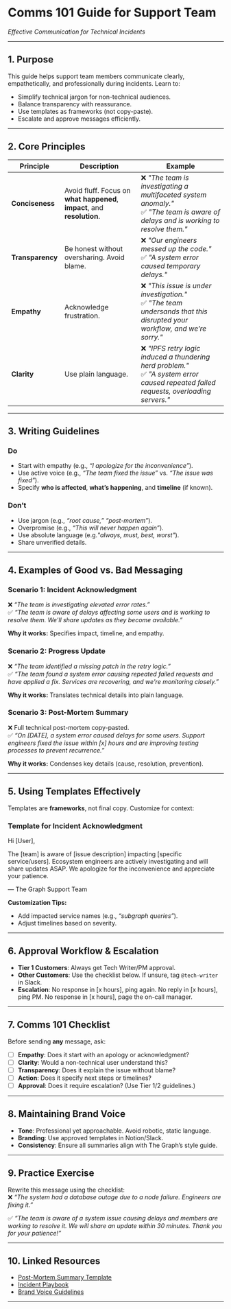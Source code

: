 # Comms 101 Guide for Support Team

_Effective Communication for Technical Incidents_

---

## 1. Purpose

This guide helps support team members communicate clearly, empathetically, and professionally during incidents. Learn to:

- Simplify technical jargon for non-technical audiences.
- Balance transparency with reassurance.
- Use templates as frameworks (not copy-paste).
- Escalate and approve messages efficiently.

---

## 2. Core Principles

| Principle        | Description                                                              | Example                                                                                                                                       |
| ---------------- | ------------------------------------------------------------------------ | --------------------------------------------------------------------------------------------------------------------------------------------- |
| **Conciseness**  | Avoid fluff. Focus on **what happened**, **impact**, and **resolution**. | ❌ _"The team is investigating a multifaceted system anomaly."_<br>✅ _"The team is aware of delays and is working to resolve them."_                    |
| **Transparency** | Be honest without oversharing. Avoid blame.                              | ❌ _"Our engineers messed up the code."_<br>✅ _"A system error caused temporary delays."_                                                    |
| **Empathy**      | Acknowledge frustration.                                                 | ❌ _"This issue is under investigation."_<br>✅ _"The team undersands that this disrupted your workflow, and we’re sorry."_                                    |
| **Clarity**      | Use plain language.                                                      | ❌ _"IPFS retry logic induced a thundering herd problem."_<br>✅ _"A system error caused repeated failed requests, overloading servers."_ |

---

## 3. Writing Guidelines

### Do

- Start with empathy (e.g., _“I apologize for the inconvenience”_).
- Use active voice (e.g., _“The team fixed the issue”_ vs. _“The issue was fixed”_).
- Specify **who is affected**, **what’s happening**, and **timeline** (if known).

### Don’t

- Use jargon (e.g., _“root cause,” “post-mortem”_).
- Overpromise (e.g., _“This will never happen again”_).
- Use absolute language (e.g._"always, must, best, worst"_).
- Share unverified details.

---

## 4. Examples of Good vs. Bad Messaging

### Scenario 1: Incident Acknowledgment

❌ _“The team is investigating elevated error rates.”_  
✅ _“The team is aware of delays affecting some users and is working to resolve them. We'll share updates as they become available.”_

**Why it works:** Specifies impact, timeline, and empathy.

### Scenario 2: Progress Update

❌ _“The team identified a missing patch in the retry logic.”_  
✅ _“The team found a system error causing repeated failed requests and have applied a fix. Services are recovering, and we're monitoring closely.”_

**Why it works:** Translates technical details into plain language.

### Scenario 3: Post-Mortem Summary

❌ Full technical post-mortem copy-pasted.  
✅ _“On [DATE], a system error caused delays for some users. Support engineers fixed the issue within [x] hours and are improving testing processes to prevent recurrence.”_

**Why it works:** Condenses key details (cause, resolution, prevention).

---

## 5. Using Templates Effectively

Templates are **frameworks**, not final copy. Customize for context:

### Template for Incident Acknowledgment

Hi [User],

The [team] is aware of [issue description] impacting [specific service/users]. Ecosystem engineers are actively investigating and will share updates ASAP. We apologize for the inconvenience and appreciate your patience.

— The Graph Support Team

**Customization Tips:**

- Add impacted service names (e.g., _“subgraph queries”_).
- Adjust timelines based on severity.

---

## 6. Approval Workflow & Escalation

- **Tier 1 Customers**: Always get Tech Writer/PM approval.
- **Other Customers**: Use the checklist below. If unsure, tag `@tech-writer` in Slack.
- **Escalation**: No response in [x hours], ping again. No reply in [x hours], ping PM. No response in [x hours], page the on-call manager.

---

## 7. Comms 101 Checklist

Before sending **any** message, ask:

- [ ] **Empathy**: Does it start with an apology or acknowledgment?
- [ ] **Clarity**: Would a non-technical user understand this?
- [ ] **Transparency**: Does it explain the issue without blame?
- [ ] **Action**: Does it specify next steps or timelines?
- [ ] **Approval**: Does it require escalation? (Use Tier 1/2 guidelines.)

---

## 8. Maintaining Brand Voice

- **Tone**: Professional yet approachable. Avoid robotic, static language.
- **Branding**: Use approved templates in Notion/Slack.
- **Consistency**: Ensure all summaries align with The Graph’s style guide.

---

## 9. Practice Exercise

Rewrite this message using the checklist:  
❌ _“The system had a database outage due to a node failure. Engineers are fixing it.”_

✅ _“The team is aware of a system issue causing delays and members are working to resolve it. We will share an update within 30 minutes. Thank you for your patience!”_

---

## 10. Linked Resources

- [Post-Mortem Summary Template](#)
- [Incident Playbook](#)
- [Brand Voice Guidelines](#)

---
